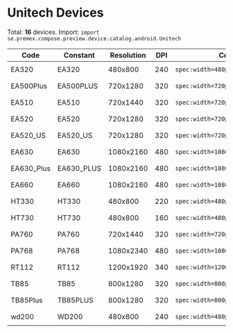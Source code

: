 # Unitech Devices

Total: **16** devices. Import: `import se.premex.compose.preview.device.catalog.android.Unitech`

| Code | Constant | Resolution | DPI | Compose Spec | Preview Usage |
|------|----------|------------|-----|-------------|---------------|
| EA320 | EA320 | 480x800 | 240 | `spec:width=480px,height=800px,dpi=240` | `@Preview(device = Unitech.EA320)` |
| EA500Plus | EA500PLUS | 720x1280 | 320 | `spec:width=720px,height=1280px,dpi=320` | `@Preview(device = Unitech.EA500PLUS)` |
| EA510 | EA510 | 720x1440 | 320 | `spec:width=720px,height=1440px,dpi=320` | `@Preview(device = Unitech.EA510)` |
| EA520 | EA520 | 720x1280 | 320 | `spec:width=720px,height=1280px,dpi=320` | `@Preview(device = Unitech.EA520)` |
| EA520_US | EA520_US | 720x1280 | 320 | `spec:width=720px,height=1280px,dpi=320` | `@Preview(device = Unitech.EA520_US)` |
| EA630 | EA630 | 1080x2160 | 480 | `spec:width=1080px,height=2160px,dpi=480` | `@Preview(device = Unitech.EA630)` |
| EA630_Plus | EA630_PLUS | 1080x2160 | 480 | `spec:width=1080px,height=2160px,dpi=480` | `@Preview(device = Unitech.EA630_PLUS)` |
| EA660 | EA660 | 1080x2160 | 480 | `spec:width=1080px,height=2160px,dpi=480` | `@Preview(device = Unitech.EA660)` |
| HT330 | HT330 | 480x800 | 220 | `spec:width=480px,height=800px,dpi=220` | `@Preview(device = Unitech.HT330)` |
| HT730 | HT730 | 480x800 | 160 | `spec:width=480px,height=800px,dpi=160` | `@Preview(device = Unitech.HT730)` |
| PA760 | PA760 | 720x1440 | 320 | `spec:width=720px,height=1440px,dpi=320` | `@Preview(device = Unitech.PA760)` |
| PA768 | PA768 | 1080x2340 | 480 | `spec:width=1080px,height=2340px,dpi=480` | `@Preview(device = Unitech.PA768)` |
| RT112 | RT112 | 1200x1920 | 340 | `spec:width=1200px,height=1920px,dpi=340` | `@Preview(device = Unitech.RT112)` |
| TB85 | TB85 | 800x1280 | 320 | `spec:width=800px,height=1280px,dpi=320` | `@Preview(device = Unitech.TB85)` |
| TB85Plus | TB85PLUS | 800x1280 | 320 | `spec:width=800px,height=1280px,dpi=320` | `@Preview(device = Unitech.TB85PLUS)` |
| wd200 | WD200 | 480x800 | 240 | `spec:width=480px,height=800px,dpi=240` | `@Preview(device = Unitech.WD200)` |

<!-- Generated automatically. Do not edit manually. -->
